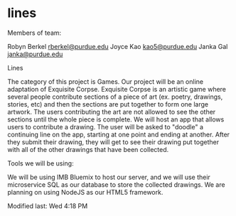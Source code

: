 # lines

Members of team:

Robyn Berkel	rberkel@purdue.edu
Joyce Kao	kao5@purdue.edu
Janka Gal	janka@purdue.edu

Lines

The category of this project is Games. Our project will be an online
adaptation of Exquisite Corpse. Exquisite Corpse is an artistic game where
several people contribute sections of a piece of art (ex. poetry, drawings,
stories, etc) and then the sections are put together to form one large
artwork. The users contributing the art are not allowed to see the other
sections until the whole piece is complete. We will host an app that allows 
users to contribute a drawing. The user will be asked to "doodle" a continuing 
line on the app, starting at one point and ending at another. After they submit 
their drawing, they will get to see their drawing put together with all of the 
other drawings that have been collected.

Tools we will be using:

We will be using IMB Bluemix to host our server, and we will use their
microservice SQL as our database to store the collected drawings.
We are planning on using NodeJS as our HTML5 framework. 

Modified last: Wed 4:18 PM
